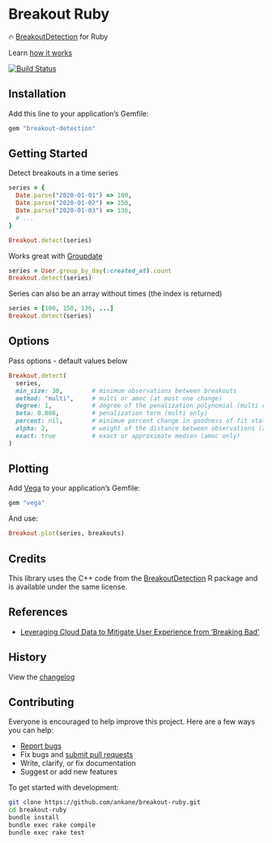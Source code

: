 # Breakout Ruby

:fire: [BreakoutDetection](https://github.com/twitter/BreakoutDetection) for Ruby

Learn [how it works](https://blog.twitter.com/engineering/en_us/a/2014/breakout-detection-in-the-wild)

[![Build Status](https://github.com/ankane/breakout-ruby/workflows/build/badge.svg?branch=master)](https://github.com/ankane/breakout-ruby/actions)

## Installation

Add this line to your application’s Gemfile:

```ruby
gem "breakout-detection"
```

## Getting Started

Detect breakouts in a time series

```ruby
series = {
  Date.parse("2020-01-01") => 100,
  Date.parse("2020-01-02") => 150,
  Date.parse("2020-01-03") => 136,
  # ...
}

Breakout.detect(series)
```

Works great with [Groupdate](https://github.com/ankane/groupdate)

```ruby
series = User.group_by_day(:created_at).count
Breakout.detect(series)
```

Series can also be an array without times (the index is returned)

```ruby
series = [100, 150, 136, ...]
Breakout.detect(series)
```

## Options

Pass options - default values below

```ruby
Breakout.detect(
  series,
  min_size: 30,        # minimum observations between breakouts
  method: "multi",     # multi or amoc (at most one change)
  degree: 1,           # degree of the penalization polynomial (multi only)
  beta: 0.008,         # penalization term (multi only)
  percent: nil,        # minimum percent change in goodness of fit statistic (multi only)
  alpha: 2,            # weight of the distance between observations (amoc only)
  exact: true          # exact or approximate median (amoc only)
)
```

## Plotting

Add [Vega](https://github.com/ankane/vega) to your application’s Gemfile:

```ruby
gem "vega"
```

And use:

```ruby
Breakout.plot(series, breakouts)
```

## Credits

This library uses the C++ code from the [BreakoutDetection](https://github.com/twitter/BreakoutDetection) R package and is available under the same license.

## References

- [Leveraging Cloud Data to Mitigate User Experience from ‘Breaking Bad’](https://arxiv.org/abs/1411.7955)

## History

View the [changelog](https://github.com/ankane/breakout-ruby/blob/master/CHANGELOG.md)

## Contributing

Everyone is encouraged to help improve this project. Here are a few ways you can help:

- [Report bugs](https://github.com/ankane/breakout-ruby/issues)
- Fix bugs and [submit pull requests](https://github.com/ankane/breakout-ruby/pulls)
- Write, clarify, or fix documentation
- Suggest or add new features

To get started with development:

```sh
git clone https://github.com/ankane/breakout-ruby.git
cd breakout-ruby
bundle install
bundle exec rake compile
bundle exec rake test
```
